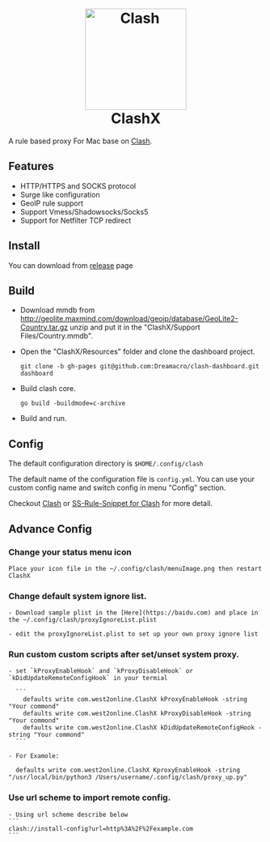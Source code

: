 <h1 align="center">
  <img src="https://github.com/Dreamacro/clash/raw/master/docs/logo.png" alt="Clash" width="200">
  <br>
  ClashX
  <br>
</h1>


A rule based proxy For Mac base on [Clash](https://github.com/Dreamacro/clash).



## Features

- HTTP/HTTPS and SOCKS protocol
- Surge like configuration
- GeoIP rule support
- Support Vmess/Shadowsocks/Socks5
- Support for Netfilter TCP redirect

## Install

You can download from [release](https://github.com/yichengchen/clashX/releases) page

## Build
- Download mmdb from http://geolite.maxmind.com/download/geoip/database/GeoLite2-Country.tar.gz unzip and put it in the "ClashX/Support Files/Country.mmdb".

- Open the "ClashX/Resources" folder and clone the dashboard project.
  ```
  git clone -b gh-pages git@github.com:Dreamacro/clash-dashboard.git dashboard
  ```
- Build clash core. 
  ```
  go build -buildmode=c-archive
  ```
- Build and run.

## Config


The default configuration directory is `$HOME/.config/clash`

The default name of the configuration file is `config.yml`. You can use your custom config name and switch config in menu "Config" section.

Checkout [Clash](https://github.com/Dreamacro/clash) or [SS-Rule-Snippet for Clash](https://github.com/Hackl0us/SS-Rule-Snippet/blob/master/LAZY_RULES/clash.yml) for more detail.

## Advance Config
### Change your status menu icon

    Place your icon file in the ~/.config/clash/menuImage.png then restart ClashX

### Change default system ignore list.

    - Download sample plist in the [Here](https://baidu.com) and place in the ~/.config/clash/proxyIgnoreList.plist

    - edit the proxyIgnoreList.plist to set up your own proxy ignore list

### Run custom custom scripts after set/unset system proxy.
    - set `kProxyEnableHook` and `kProxyDisableHook` or `kDidUpdateRemoteConfigHook` in your termial

      ```
        defaults write com.west2online.ClashX kProxyEnableHook -string "Your commond"
        defaults write com.west2online.ClashX kProxyDisableHook -string "Your commond"
        defaults write com.west2online.ClashX kDidUpdateRemoteConfigHook -string "Your commond"
      ```

    - For Examole:

      defaults write com.west2online.ClashX KproxyEnableHook -string "/usr/local/bin/python3 /Users/username/.config/clash/proxy_up.py"

### Use url scheme to import remote config.
    - Using url scheme describe below
    ```
    clash://install-config?url=http%3A%2F%2Fexample.com
    ```


